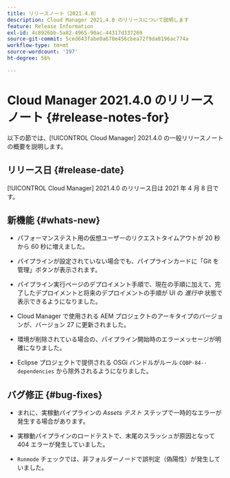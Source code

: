 ```yaml
---
title: リリースノート（2021.4.0）
description: Cloud Manager 2021.4.0 のリリースについて説明します
feature: Release Information
exl-id: 4c8926bb-5a82-4965-90ac-44317d337269
source-git-commit: 5ced643fabe0a670e456cbea72f9da8196ac774a
workflow-type: tm+mt
source-wordcount: '197'
ht-degree: 56%

---
```


# Cloud Manager 2021.4.0 のリリースノート {#release-notes-for}

以下の節では、[!UICONTROL Cloud Manager] 2021.4.0 の一般リリースノートの概要を説明します。

## リリース日 {#release-date}

[!UICONTROL Cloud Manager] 2021.4.0 のリリース日は 2021 年 4 月 8 日です。

## 新機能 {#whats-new}

* パフォーマンステスト用の仮想ユーザーのリクエストタイムアウトが 20 秒から 60 秒に増えました。

* パイプラインが設定されていない場合でも、パイプラインカードに「Git を管理」ボタンが表示されます。

* パイプライン実行ページのデプロイメント手順で、現在の手順に加えて、完了したデプロイメントと将来のデプロイメントの手順が UI の *進行中* 状態で表示できるようになりました。

* Cloud Manager で使用される AEM プロジェクトのアーキタイプのバージョンが、バージョン 27 に更新されました。

* 環境が削除されている場合の、パイプライン開始時のエラーメッセージが明確になりました。

* Eclipse プロジェクトで提供される OSGi バンドルがルール `CQBP-84--dependencies` から除外されるようになりました。

## バグ修正 {#bug-fixes}

* まれに、実稼動パイプラインの *Assets テスト* ステップで一時的なエラーが発生する場合があります。

* 実稼動パイプラインのロードテストで、末尾のスラッシュが原因となって 404 エラーが発生していました。

* `Runmode` チェックでは、非フォルダーノードで誤判定（偽陽性）が発生していました。
